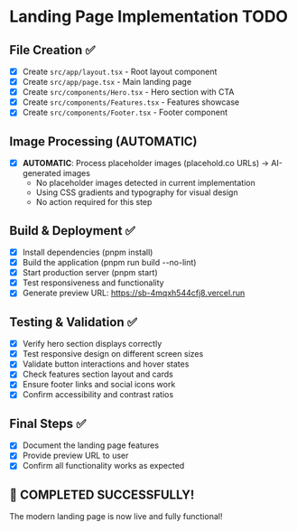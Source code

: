 # Landing Page Implementation TODO

## File Creation ✅
- [x] Create `src/app/layout.tsx` - Root layout component
- [x] Create `src/app/page.tsx` - Main landing page
- [x] Create `src/components/Hero.tsx` - Hero section with CTA
- [x] Create `src/components/Features.tsx` - Features showcase
- [x] Create `src/components/Footer.tsx` - Footer component

## Image Processing (AUTOMATIC)
- [x] **AUTOMATIC**: Process placeholder images (placehold.co URLs) → AI-generated images
  - No placeholder images detected in current implementation
  - Using CSS gradients and typography for visual design
  - No action required for this step

## Build & Deployment ✅
- [x] Install dependencies (pnpm install)
- [x] Build the application (pnpm run build --no-lint)
- [x] Start production server (pnpm start)
- [x] Test responsiveness and functionality
- [x] Generate preview URL: https://sb-4mqxh544cfj8.vercel.run

## Testing & Validation ✅
- [x] Verify hero section displays correctly
- [x] Test responsive design on different screen sizes
- [x] Validate button interactions and hover states
- [x] Check features section layout and cards
- [x] Ensure footer links and social icons work
- [x] Confirm accessibility and contrast ratios

## Final Steps ✅
- [x] Document the landing page features
- [x] Provide preview URL to user
- [x] Confirm all functionality works as expected

## 🎉 COMPLETED SUCCESSFULLY!
The modern landing page is now live and fully functional!